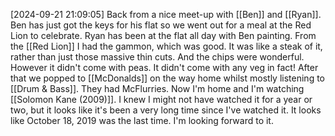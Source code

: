 [2024-09-21 21:09:05] Back from a nice meet-up with [[Ben]] and [[Ryan]].
Ben has just got the keys for his flat so we went out for a meal at the Red Lion to celebrate. Ryan has been at the flat all day with Ben painting. From the [[Red Lion]] I had the gammon, which was good. It was like a steak of it, rather than just those massive thin cuts. And the chips were wonderful. However it didn't come with peas. It didn't come with any veg in fact! After that we popped to [[McDonalds]] on the way home whilst mostly listening to [[Drum & Bass]]. They had McFlurries. Now I'm home and I'm watching [[Solomon Kane (2009)]]. I knew I might not have watched it for a year or two, but it looks like it's been a very long time since I've watched it. It looks like October 18, 2019 was the last time. I'm looking forward to it.

